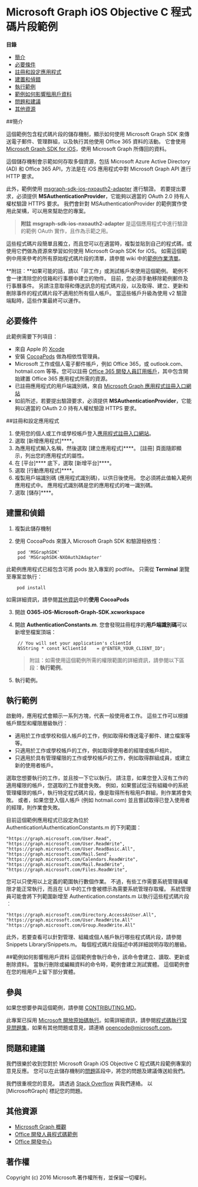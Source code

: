# Microsoft Graph iOS Objective C 程式碼片段範例

**目錄**

* [簡介](#簡介)
* [必要條件](#必要條件)
* [註冊和設定應用程式](#註冊和設定應用程式)
* [建置和偵錯](#建置和偵錯)
* [執行範例](#執行範例)
* [範例如何影響租用戶資料](#範例如何影響租用戶資料)
* [問題和建議](#問題和建議)
* [其他資源](#其他資源)

<a name="introduction"></a>
##簡介

這個範例包含程式碼片段的儲存機制，顯示如何使用 Microsoft Graph SDK 來傳送電子郵件、管理群組，以及執行其他使用 Office 365 資料的活動。 它會使用 [Microsoft Graph SDK for iOS](https://github.com/microsoftgraph/msgraph-sdk-ios)，使用 Microsoft Graph 所傳回的資料。

這個儲存機制會示範如何存取多個資源，包括 Microsoft Azure Active Directory (AD) 和 Office 365 API，方法是在 iOS 應用程式中對 Microsoft Graph API 進行 HTTP 要求。 

此外，範例使用 [msgraph-sdk-ios-nxoauth2-adapter](https://github.com/microsoftgraph/msgraph-sdk-ios-nxoauth2-adapter) 進行驗證。 若要提出要求，必須提供 **MSAuthenticationProvider**，它能夠以適當的 OAuth 2.0 持有人權杖驗證 HTTPS 要求。 我們會針對 MSAuthenticationProvider 的範例實作使用此架構，可以用來幫助您的專案。

 > **附註** **msgraph-sdk-ios-nxoauth2-adapter** 是這個應用程式中進行驗證的範例 OAuth 實作，且作為示範之用。

這些程式碼片段簡單且獨立，而且您可以在適當時，複製並貼到自己的程式碼，或使用它們做為資源來學習如何使用 Microsoft Graph SDK for iOS。 如需這個範例中用來參考的所有原始程式碼片段的清單，請參閱 wiki 中的[範例作業清單](https://github.com/microsoftgraph/iOS-objectiveC-snippets-sample/wiki/Sample-Operations-List)。

**附註︰**如果可能的話，請以「非工作」或測試帳戶來使用這個範例。 範例不會一律清除您的信箱和行事曆中建立的物件。 目前，您必須手動移除範例郵件及行事曆事件。 另請注意取得和傳送訊息的程式碼片段，以及取得、建立、更新和刪除事件的程式碼片段不適用於所有個人帳戶。 當這些帳戶升級為使用 v2 驗證端點時，這些作業最終可以運作。

 

<a name="prerequisites"></a>
## 必要條件 ##

此範例需要下列項目：  
* 來自 Apple 的 [Xcode](https://developer.apple.com/xcode/downloads/)
* 安裝 [CocoaPods](https://guides.cocoapods.org/using/using-cocoapods.html) 做為相依性管理員。
* Microsoft 工作或個人電子郵件帳戶，例如 Office 365，或 outlook.com、hotmail.com 等等。您可以註冊 [Office 365 開發人員訂用帳戶](https://aka.ms/devprogramsignup)，其中包含開始建置 Office 365 應用程式所需的資源。
* 已註冊應用程式的用戶端識別碼，來自 [Microsoft Graph 應用程式註冊入口網站](https://graph.microsoft.io/en-us/app-registration)
* 如前所述，若要提出驗證要求，必須提供 **MSAuthenticationProvider**，它能夠以適當的 OAuth 2.0 持有人權杖驗證 HTTPS 要求。 


      
<a name="register"></a>
##註冊和設定應用程式

1. 使用您的個人或工作或學校帳戶登入[應用程式註冊入口網站](https://apps.dev.microsoft.com/)。  
2. 選取 [新增應用程式]****。  
3. 為應用程式輸入名稱，然後選取 [建立應用程式]****。 [註冊] 頁面隨即顯示，列出您的應用程式的屬性。  
4. 在 [平台]**** 底下，選取 [新增平台]****。  
5. 選取 [行動應用程式]****。  
6. 複製用戶端識別碼 (應用程式識別碼)，以供日後使用。 您必須將此值輸入範例應用程式中。 應用程式識別碼是您的應用程式的唯一識別碼。   
7. 選取 [儲存]****。  


<a name="build"></a>
## 建置和偵錯 ##

1. 複製此儲存機制
2. 使用 CocoaPods 來匯入 Microsoft Graph SDK 和驗證相依性：

        pod 'MSGraphSDK'
        pod 'MSGraphSDK-NXOAuth2Adapter'


 此範例應用程式已經包含可將 pods 放入專案的 podfile。 只需從 **Terminal** 瀏覽至專案並執行：

        pod install

   如需詳細資訊，請參閱[其他資訊](#其他資訊)中的**使用 CocoaPods**

3. 開啟 **O365-iOS-Microsoft-Graph-SDK.xcworkspace**
4. 開啟 **AuthenticationConstants.m**. 您會發現註冊程序的**用戶端識別碼**可以新增至檔案頂端：

        // You will set your application's clientId
        NSString * const kClientId    = @"ENTER_YOUR_CLIENT_ID";

    > 附註：如需使用這個範例所需的權限範圍的詳細資訊，請參閱以下區段：**執行範例**。
5. 執行範例。

<a name="run"></a>
## 執行範例

啟動時，應用程式會顯示一系列方塊，代表一般使用者工作。 這些工作可以根據帳戶類型和權限層級執行︰

- 適用於工作或學校和個人帳戶的工作，例如取得和傳送電子郵件、建立檔案等等。
- 只適用於工作或學校帳戶的工作，例如取得使用者的經理或帳戶相片。
- 只適用於具有管理權限的工作或學校帳戶的工作，例如取得群組成員，或建立新的使用者帳戶。

選取您想要執行的工作，並且按一下它以執行。 請注意，如果您登入沒有工作的適用權限的帳戶，您選取的工作就會失敗。 例如，如果嘗試從沒有組織中的系統管理權限的帳戶，執行特定程式碼片段，像是取得所有租用戶群組，則作業將會失敗。 或者，如果您登入個人帳戶 (例如 hotmail.com) 並且嘗試取得已登入使用者的經理，則作業會失敗。

目前這個範例應用程式已設定為位於 Authentication\AuthenticationConstants.m 的下列範圍：

    "https://graph.microsoft.com/User.Read",
    "https://graph.microsoft.com/User.ReadWrite",
    "https://graph.microsoft.com/User.ReadBasic.All",
    "https://graph.microsoft.com/Mail.Send",
    "https://graph.microsoft.com/Calendars.ReadWrite",
    "https://graph.microsoft.com/Mail.ReadWrite",
    "https://graph.microsoft.com/Files.ReadWrite",

您可以只使用以上定義的範圍執行數個作業。 不過，有些工作需要系統管理員權限才能正常執行，而且在 UI 中的工作會被標示為需要系統管理存取權。 系統管理員可能會將下列範圍新增至 Authentication.constants.m 以執行這些程式碼片段︰

    "https://graph.microsoft.com/Directory.AccessAsUser.All",
    "https://graph.microsoft.com/User.ReadWrite.All"
    "https://graph.microsoft.com/Group.ReadWrite.All"

此外，若要查看可以針對管理、組織或個人帳戶執行哪些程式碼片段，請參閱 Snippets Library/Snippets.m。 每個程式碼片段描述中將詳細說明存取的層級。

<a name="#how-the-sample-affects-your-tenant-data"></a>
##範例如何影響租用戶資料
這個範例會執行命令，該命令會建立、讀取、更新或刪除資料。 當執行刪除或編輯資料的命令時，範例會建立測試實體。 這個範例會在您的租用戶上留下部分實體。

<a name="contributing"></a>
## 參與 ##

如果您想要參與這個範例，請參閱 [CONTRIBUTING.MD](/CONTRIBUTING.md)。

此專案已採用 [Microsoft 開放原始碼執行](https://opensource.microsoft.com/codeofconduct/)。如需詳細資訊，請參閱[程式碼執行常見問題集](https://opensource.microsoft.com/codeofconduct/faq/)，如果有其他問題或意見，請連絡 [opencode@microsoft.com](mailto:opencode@microsoft.com)。

<a name="questions"></a>
## 問題和建議

我們很樂於收到您對於 Microsoft Graph iOS Objective C 程式碼片段範例專案的意見反應。 您可以在此儲存機制的[問題](https://github.com/microsoftgraph/iOS-objectiveC-snippets-sample/issues)區段中，將您的問題及建議傳送給我們。

我們很重視您的意見。 請透過 [Stack Overflow](http://stackoverflow.com/questions/tagged/office365+or+microsoftgraph) 與我們連絡。 以 [MicrosoftGraph] 標記您的問題。

<a name="additional-resources"></a>
## 其他資源 ##

- [Microsoft Graph 概觀](http://graph.microsoft.io)
- [Office 開發人員程式碼範例](http://dev.office.com/code-samples)
- [Office 開發中心](http://dev.office.com/)


## 著作權
Copyright (c) 2016 Microsoft.著作權所有，並保留一切權利。